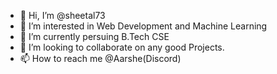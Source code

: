 - 👋 Hi, I’m @sheetal73
- 👀 I’m interested in Web Development and Machine Learning
- 🌱 I’m currently persuing B.Tech CSE
- 💞️ I’m looking to collaborate on any good Projects.
- 📫 How to reach me @Aarshe(Discord)

<!---
sheetal73/sheetal73 is a ✨ special ✨ repository because its `README.md` (this file) appears on your GitHub profile.
You can click the Preview link to take a look at your changes.
--->

